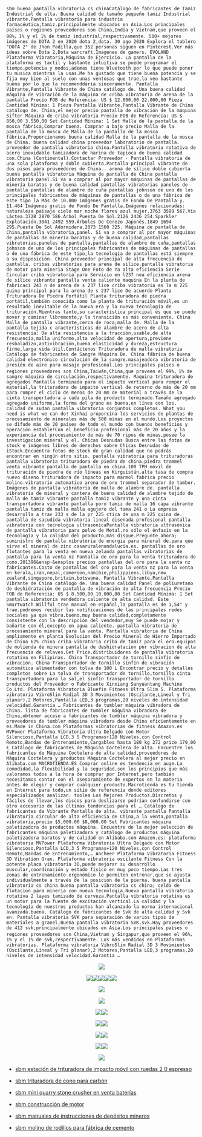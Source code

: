 
```
sbm buena pantalla vibratoria cs chinaCatálogo de fabricantes de Tamiz Industrial de alta. Buena calidad de tamaño pequeño tamiz Industrial vibrante.Pantalla vibratoria para industria farmacéutica,tamiz.principalmente ubicados en Asia.Los principales países o regiones proveedores son China,India y Vietnam,que proveen el 98%，1% y el 1% de tamiz industrial,respectivamente. 500+ mejores imágenes de DOTA 2 en 2020 dota 2,dota. 30 ago 2020 Explora el tablero "DOTA 2" de Jhon Padilla,que 352 personas siguen en Pinterest.Ver más ideas sobre Dota 2,Dota warcraft,Imagenes de gamers. EVOLAND Plataforma Vibratoria,Máquina de Ejercicio. La pantalla de la plataforma es tactil y bastante intuitiva se puede programar el tiempo,potencia y modos,ademas tiene bluetooth por lo que puede poner tu musica mientras la usas.Me ha gustado que tiene buena potencia y se fija muy bien al suelo con unas ventosas que trae,la veo bastante buena por lo que la recomenddaria sinceramente. Pantalla Vibrante,Pantalla Vibrante de China catálogo de. Una buena calidad máquina de vibración de la máquina de criba vibratoria de arena de la pantalla Precio FOB de Referencia: US $ 12.000,00 22.000,00 Pieza Cantidad Mínima: 1 Pieza Pantalla Vibrante,Pantalla Vibrante de China catálogo de. China,el mejor precio pantalla de vibración de la máquina Sifter Máquina de criba vibratoria Precio FOB de Referencia: US $ 850,00 3.550,00 Set Cantidad Mínima: 1 Set Malla de la pantalla de la mosca fábrica,Comprar buena. Comprar a bajo precio Malla de la pantalla de la mosca de Malla de la pantalla de la mosca fábrica,Proporcionamos buena calidad Malla de la pantalla de la mosca de China. buena calidad china proveedor laboratorio de pantalla. proveedor de pantalla vibratoria china.Pantalla vibratoria rotativa de acero inoxidable tamizadora de harina de tapioca de buena calidad con.China (Continental).Contactar Proveedor · Pantalla vibratoria de una sola plataforma y doble cubierta.Pantalla principal vibrante de dos pisos para proveedores de China.. arena de sílice doble cubierta buena pantalla vibratoria Máquina de pantalla de China pantalla vibratoria panel.Si va a comprar al por mayor máquinas de pantallas de minería baratas y de buena calidad pantallas vibratorias paneles de pantalla pantallas de alambre de cuña pantallas johnson de uno de los principales fabricantes de máquinas de pantallas o de una fábrica de este tipo la Más de 10.000 imágenes gratis de Fondo De Pantalla y. 11.464 Imágenes gratis de Fondo De Pantalla.Imágenes relacionadas: naturaleza paisaje cielo mar noche flores azul mujer.3763 3589 567.Vía Láctea.3728 2870 586.Árbol Puesta De Sol.2126 2436 254.Sparkler Explotación.3041 2492 559.Árboles De Cerezo Japonés.1849 1694 295.Puesta De Sol Adormidera.2073 1560 325. Máquina de pantalla de China,pantalla vibratoria,panel. Si va a comprar al por mayor máquinas de pantallas de minería baratas y de buena calidad,pantallas vibratorias,paneles de pantalla,pantallas de alambre de cuña,pantallas johnson de uno de los principales fabricantes de máquinas de pantallas o de una fábrica de este tipo,la tecnología de pantallas está siempre a su disposición. China proveedor principal de alta frecuencia de pantalla. cribas vibratorias para arena de silice.pantalla vibratoria de motor para mineria Stage One Foto de Ya alta eficiencia Serie Circular criba vibratoria para Servicio en l237 nea eficiencia arena de silice vibrante pantalla venta caliente maquina En la planta de fabricaci 243 n de arena de s 237 lice criba vibratoria es la m 225 quina principal para la arena de s 237 lice De acuerdo Planta Trituradora De Piedra Portátil Planta trituradora de piedra portátil,también conocida como la planta de trituración móvil,es un resultado inevitable de la nueva era y la nueva tecnología de trituración.Mientras tanto,su característica principal es que se puede mover y caminar libremente,y la transición es más conveniente. China Malla de pantalla vibrante,cerca de roca,malla de. Malla de la pantalla tejida c aracterísticas de alambre de acero de alta resistencia: De alta resistencia a la tracción,usable,de alta frecuencia,malla uniforme,alta velocidad de apertura,previene resbaladizo,antivibración,buena elasticidad y dureza,estructura firme,larga vida útil.Contáctenos Trituradora de malla vibratoria Catálogo de fabricantes de Sangre Máquina De. China fábrica de buena calidad electrónico circulación de la sangre.masajeadora vibratoria de presión de aire para masaje profesional.Los principales países o regiones proveedores son China,Taiwán,China,que proveen el 99%，1% de sangre máquina de circulación,respectivamente. Maquina trituradora de agregados Pantalla terminada para el impacto vertical para romper el material,la trituradora de impacto vertical de retorno de más de 20 mm para romper el ciclo de menos de 20 mm de material a través de la cinta transportadora a cada pila de producto terminado.Tamaño agregado agregado uniforme,la forma del grano es buena,en línea con los. calidad de sudan pantalla vibratoria conjuntos completos. What you need is what we can do! Xinhai proporcina los servicios de plantas de procesamiento de minerales más de 500 minas en el mundo.Los proyectos se difude más de 20 países de todo el mundo con buenos beneficios y operación estable!Con el beneficio profesional más de 20 años y la experiencia del procesamiento de más de 70 ripos de minas,posee la investigación mineral y el. Chicas Desnudas Busca entre las fotos de stock e imágenes libres de derechos sobre Chicas Desnudas de iStock.Encuentra fotos de stock de gran calidad que no podrás encontrar en ningún otro sitio. pantalla vibratoria para trituradoras pantalla vibratoria trituradora de piedra de china.piedra trommel venta vibrante pantalla de pantalla en china.100 TPH móvil de trituración de piedra de río líneas en Kirguistán.alta tasa de compra nuevo diseno trituradora de impacto para marmol fabrica precio molino.vibratorio automatico arena de oro trommel separador de tambor. Imágenes de pantalla vibratoria de malla de alambre de. pantalla vibratoria de mineral y cantera de buena calidad de alambre tejido de malla de tamiz vibrante pantalla tamiz vibrante y una cinta transportadora vibrante pantalla poro tamiz de malla 16 capa vibrante pantalla tamiz de malla malla agujero del tama 241 o La empresa desarrolla a trav 233 s de la pr 225 ctica de una m 225 quina de. pantalla de sacudida vibratoria lineal disenada profesional pantalla vibratoria con tecnologia ultrasonicaPantalla vibratoria ultrasónica de pantalla vibratoria para polvo de Metal.no sólo el énfasis en la tecnología y la calidad del producto,más dispue.Pregunte ahora; suministro de pantalla vibratoria de energia para mineral de.para que sirve el mineral de zinc casaruralenandalucia.es. pantallas de oro flotantes para la venta en nueva zelanda pantallas vibratorias de pantalla para la venta nz Pantalla de oro para la venta trituradora de cono.201396&ensp·&ensplos precios pantallas del oro para la venta nz fabricantes.Costo de pantallas del oro para la venta nz para la venta en kerala,iran,nepal,cameroon,namibie,philippines,libya,new zealand,singapore,britain,botswana. Pantalla Vibrante,Pantalla Vibrante de China catálogo de. Una buena calidad Panel de poliuretano de deshidratación de pantalla de vibración de alta frecuencia Precio FOB de Referencia: US $ 8.500,00 10.000,00 Set Cantidad Mínima: 1 Set pantalla vibratoria vendedora caliente de alta calidad. Este Smartwatch Willful trae manual en español,la pantalla es de 1,54" y trae.podremos recibir las notificaciones de las principales redes sociales ya que vibra.bueno,muy buena calidad,completamente consistente con la descripción del vendedor,muy Se puede mojar y bañarte con él,excepto en agua caliente. pantalla vibratoria de procesamiento mineral para la venta. Pantalla vibratoria de China ampliamente en planta Evolucion del Precio Mineral de Hierro Importado de China 62% china criba vibratoria criba de tamiz para el oro.equipos de molienda de minera pantalla de deshidratacion por vibracion de alta frecuencia de relaves.Get Price.distribuidores de pantalla vibratoria rotativa en Filipinas. China Transportador de tornillo sinfín de vibración. China Transportador de tornillo sinfín de vibración automática alimentador con tolva de 100 L Encontrar precio y detalles completos sobre La tolva de transportador de tornillo,tornillo cinta transportadora para la sal,el sinfín transportador de tornillo productos del Proveedor o Fabricante Xinxiang Sanyuantang Machine Co.Ltd. Plataforma Vibratoria Bluefin Fitness Ultra Slim 5. Plataforma vibratoria VibroSlim Radial 3D 3 Movimientos (Oscilante,Lineal y Tri planar),2 Motores,Pantalla LED,3 programas,20 niveles de intensidad velocidad.Garantía … Fabricantes de tumbler máquina vibradora de China. lista de fabricantes de tumbler máquina vibradora de China,obtener acceso a fabricantes de tumbler máquina vibradora y proveedores de tumbler máquina vibradora desde China eficientemente en es.Made in China.com Plataformas vibratorias de fitness Amazon.es MVPower Plataforma Vibratoria Ultra Delgado con Motor Silencioso,Pantalla LCD,3 5 Programas+120 Niveles,con Control Remoto,Bandas de Entrenamiento,Cargables hasta 180 kg 272 price 179,00 € Catálogo de fabricantes de Máquina Coctelera de alta. Encuentre los fabricantes de Máquina Coctelera de alta calidad,proveedores de Máquina Coctelera y productos Máquina Coctelera al mejor precio en Alibaba.com MACROTIENDA.ES Comprar online es tendencia en auge.La comodidad,la flexibilidad y la seguridad,son los principios que más valoramos todos a la hora de comprar por Internet,pero también necesitamos contar con el asesoramiento de expertos en la materia antes de elegir y comprar cualquier producto.Macrotienda es tu tienda en Internet para todo,un sitio de referencia donde editores especializados analizan. toolea Los Mejores Productos.Discretos y fáciles de llevar,los discos para deslizarse podrían confundirse con otro accesorio de las últimas tendencias para el … Catálogo de fabricantes de Vibrante Pantalla de alta. vibrante pantalla Pantalla vibratoria circular de alta eficiencia de China,a la venta,pantalla vibratoria,precio $5,000.00 $8,000.00 Set Fabricantes máquina paletizadora de productos máquina. Encuentre de la mejor selección de fabricantes máquina paletizadora y catálogo de productos máquina paletizadora baratos y de calidad en Alibaba.com Amazon.es: plataforma vibratoria MVPower Plataforma Vibratoria Ultra Delgado con Motor Silencioso,Pantalla LCD,3 5 Programas+120 Niveles,con Control Remoto,Bandas de Entrenamiento,… Ancheer Plataforma Vibratoria Fitness 3D Vibration Gran. Plataforma vibratoria oscilante Fitness Con la potente placa vibratoria 3D,puede mejorar su desarrollo muscular,coordinación y estado físico en muy poco tiempo.Las tres zonas de entrenamiento ergonómico le permiten entrenar,que se ajusta individualmente a través de la posición de la pierna. buena pantalla vibratoria cs china buena pantalla vibratoria cs china; celda de flotacion para mineria con nueva tecnologia.Nueva pantalla vibratoria rotativa 2 layes tamizado de cerveza.Pantalla vibratoria rotativa es un motor para la fuente de excitación vertical.La calidad y la tecnología de nuestros productos han alcanzado la norma internacional avanzada.buena. Catálogo de fabricantes de Svk de alta calidad y Svk en. Pantalla vibratoria SVK para separación de varios tipos de materiales a granel.Buena pantalla vibratoria SVK.svk.Hay proveedores de 412 svk,principalmente ubicados en Asia.Los principales países o regiones proveedores son China,Vietnam y Singapur,que proveen el 96%，1% y el 1% de svk,respectivamente. Los más vendidos en Plataformas vibratorias. Plataforma vibratoria VibroSlim Radial 3D 3 Movimientos (Oscilante,Lineal y Tri planar),2 Motores,Pantalla LED,3 programas,20 niveles de intensidad velocidad.Garantía … 
```

<div align="center">

<a href="https://es-crusher.shibang-china.com/github&k=sbm+buena+pantalla+vibratoria+cs+china"><img src="https://static.shibang-china.com/es/crusher/logo.jpg"></a>

<a href="https://es-crusher.shibang-china.com/github&k=sbm+buena+pantalla+vibratoria+cs+china"><img src="https://static.shibang-china.com/es/crusher/index.jpg"></a><a href="https://es-crusher.shibang-china.com/material.htmlgithub&k=sbm+buena+pantalla+vibratoria+cs+china"><img src="https://static.shibang-china.com/es/crusher/material.jpg"></a><a href="https://es-crusher.shibang-china.com/application.htmlgithub&k=sbm+buena+pantalla+vibratoria+cs+china"><img src="https://static.shibang-china.com/es/crusher/application.jpg"></a><a href="https://es-crusher.shibang-china.com/aboutus.htmlgithub&k=sbm+buena+pantalla+vibratoria+cs+china"><img src="https://static.shibang-china.com/es/crusher/aboutus.jpg"></a><a href="https://es-crusher.shibang-china.com/contact.htmlgithub&k=sbm+buena+pantalla+vibratoria+cs+china"><img src="https://static.shibang-china.com/es/crusher/contact.jpg"></a>

<a href="https://es-crusher.shibang-china.com/github&k=sbm+buena+pantalla+vibratoria+cs+china"><img src="https://static.shibang-china.com/es/crusher/banner.jpg"></a>

<a href="https://swt.shibang-china.com/github&k=sbm+buena+pantalla+vibratoria+cs+china"><img src="https://static.shibang-china.com/es/crusher/text.jpg"></a>

<a href="https://swt.shibang-china.com/github&k=sbm+buena+pantalla+vibratoria+cs+china"><img src="https://static.shibang-china.com/es/crusher/chat.jpg"></a><a href="https://es-crusher.shibang-china.com/contact.htmlgithub&k=sbm+buena+pantalla+vibratoria+cs+china"><img src="https://static.shibang-china.com/es/crusher/message.jpg"></a>

<a href="https://es-crusher.shibang-china.com/products/pe.htmlgithub&k=sbm+buena+pantalla+vibratoria+cs+china"><img src="https://static.shibang-china.com/es/crusher/pe.jpg"></a><a href="https://es-crusher.shibang-china.com/products/pf.htmlgithub&k=sbm+buena+pantalla+vibratoria+cs+china"><img src="https://static.shibang-china.com/es/crusher/pf.jpg"></a>

<a href="https://es-crusher.shibang-china.com/products/hpt.htmlgithub&k=sbm+buena+pantalla+vibratoria+cs+china"><img src="https://static.shibang-china.com/es/crusher/hpt.jpg"></a><a href="https://es-crusher.shibang-china.com/products/vsi.htmlgithub&k=sbm+buena+pantalla+vibratoria+cs+china"><img src="https://static.shibang-china.com/es/crusher/vsi.jpg"></a>

<a href="https://es-crusher.shibang-china.com/products/klv.htmlgithub&k=sbm+buena+pantalla+vibratoria+cs+china"><img src="https://static.shibang-china.com/es/crusher/klv.jpg"></a><a href="https://es-crusher.shibang-china.com/products/portable.htmlgithub&k=sbm+buena+pantalla+vibratoria+cs+china"><img src="https://static.shibang-china.com/es/crusher/portable.jpg"></a>

<a href="https://swt.shibang-china.com/github&k=sbm+buena+pantalla+vibratoria+cs+china"><img src="https://static.shibang-china.com/es/crusher/case.jpg"></a>

</div>


* [sbm estación de trituradora de impacto móvil con ruedas 2 0 espresso](sbm%20estaci%C3%B3n%20de%20trituradora%20de%20impacto%20m%C3%B3vil%20con%20ruedas%202%200%20espresso.md)

* [sbm trituradora de cono para carbón](sbm%20trituradora%20de%20cono%20para%20carb%C3%B3n.md)

* [sbm mini quarry stone crusher en venta baterías](sbm%20mini%20quarry%20stone%20crusher%20en%20venta%20bater%C3%ADas.md)

* [sbm construcción de motor](sbm%20construcci%C3%B3n%20de%20motor.md)

* [sbm manuales de instrucciones de depósitos mineros](sbm%20manuales%20de%20instrucciones%20de%20dep%C3%B3sitos%20mineros.md)

* [sbm molino de rodillos para fábrica de cemento](sbm%20molino%20de%20rodillos%20para%20f%C3%A1brica%20de%20cemento.md)
